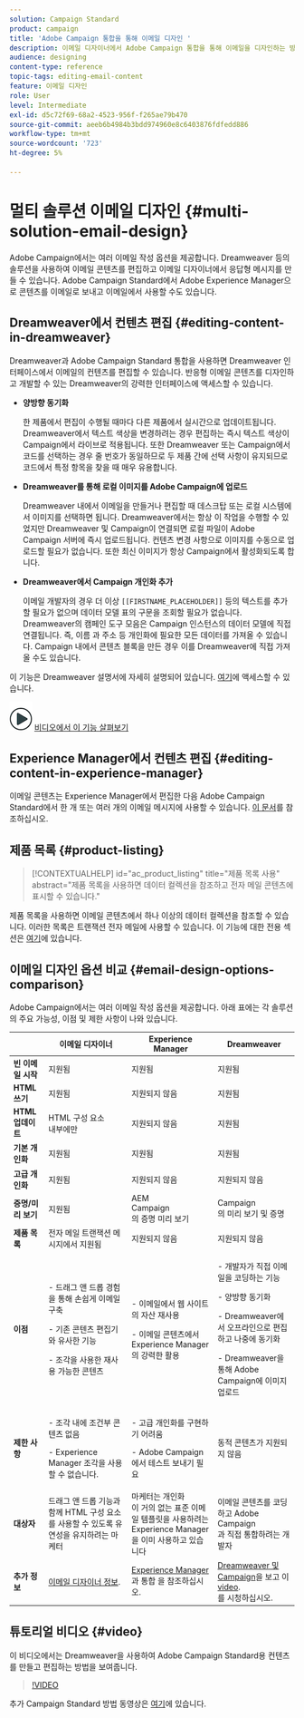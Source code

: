 ```yaml
---
solution: Campaign Standard
product: campaign
title: 'Adobe Campaign 통합을 통해 이메일 디자인 '
description: 이메일 디자이너에서 Adobe Campaign 통합을 통해 이메일을 디자인하는 방법을 알아봅니다.
audience: designing
content-type: reference
topic-tags: editing-email-content
feature: 이메일 디자인
role: User
level: Intermediate
exl-id: d5c72f69-68a2-4523-956f-f265ae79b470
source-git-commit: aeeb6b4984b3bdd974960e8c6403876fdfedd886
workflow-type: tm+mt
source-wordcount: '723'
ht-degree: 5%

---
```


# 멀티 솔루션 이메일 디자인 {#multi-solution-email-design}

Adobe Campaign에서는 여러 이메일 작성 옵션을 제공합니다. Dreamweaver 등의 솔루션을 사용하여 이메일 콘텐츠를 편집하고 이메일 디자이너에서 응답형 메시지를 만들 수 있습니다. Adobe Campaign Standard에서 Adobe Experience Manager으로 콘텐츠를 이메일로 보내고 이메일에서 사용할 수도 있습니다.

## Dreamweaver에서 컨텐츠 편집 {#editing-content-in-dreamweaver}

Dreamweaver과 Adobe Campaign Standard 통합을 사용하면 Dreamweaver 인터페이스에서 이메일의 컨텐츠를 편집할 수 있습니다. 반응형 이메일 콘텐츠를 디자인하고 개발할 수 있는 Dreamweaver의 강력한 인터페이스에 액세스할 수 있습니다.

* **양방향 동기화**

   한 제품에서 편집이 수행될 때마다 다른 제품에서 실시간으로 업데이트됩니다. Dreamweaver에서 텍스트 색상을 변경하려는 경우 편집하는 즉시 텍스트 색상이 Campaign에서 라이브로 적용됩니다. 또한 Dreamweaver 또는 Campaign에서 코드를 선택하는 경우 줄 번호가 동일하므로 두 제품 간에 선택 사항이 유지되므로 코드에서 특정 항목을 찾을 때 매우 유용합니다.

* **Dreamweaver를 통해 로컬 이미지를 Adobe Campaign에 업로드**

   Dreamweaver 내에서 이메일을 만들거나 편집할 때 데스크탑 또는 로컬 시스템에서 이미지를 선택하면 됩니다. Dreamweaver에서는 항상 이 작업을 수행할 수 있었지만 Dreamweaver 및 Campaign이 연결되면 로컬 파일이 Adobe Campaign 서버에 즉시 업로드됩니다. 컨텐츠 변경 사항으로 이미지를 수동으로 업로드할 필요가 없습니다. 또한 최신 이미지가 항상 Campaign에서 활성화되도록 합니다.

* **Dreamweaver에서 Campaign 개인화 추가**

   이메일 개발자의 경우 더 이상 `[[FIRSTNAME_PLACEHOLDER]]` 등의 텍스트를 추가할 필요가 없으며 데이터 모델 표의 구문을 조회할 필요가 없습니다. Dreamweaver의 캠페인 도구 모음은 Campaign 인스턴스의 데이터 모델에 직접 연결됩니다. 즉, 이름 과 주소 등 개인화에 필요한 모든 데이터를 가져올 수 있습니다. Campaign 내에서 콘텐츠 블록을 만든 경우 이를 Dreamweaver에 직접 가져올 수도 있습니다.

이 기능은 Dreamweaver 설명서에 자세히 설명되어 있습니다. [여기](https://helpx.adobe.com/kr/dreamweaver/using/working-with-dreamweaver-and-campaign.html)에 액세스할 수 있습니다.

![](assets/do-not-localize/how-to-video.png) [비디오에서 이 기능 살펴보기](#video)

## Experience Manager에서 컨텐츠 편집 {#editing-content-in-experience-manager}

이메일 콘텐츠는 Experience Manager에서 편집한 다음 Adobe Campaign Standard에서 한 개 또는 여러 개의 이메일 메시지에 사용할 수 있습니다. [이 문서](../../integrating/using/integrating-with-experience-manager.md)를 참조하십시오.

## 제품 목록 {#product-listing}

>[!CONTEXTUALHELP]
>id="ac_product_listing"
>title="제품 목록 사용"
>abstract="제품 목록을 사용하면 데이터 컬렉션을 참조하고 전자 메일 콘텐츠에 표시할 수 있습니다."

제품 목록을 사용하면 이메일 콘텐츠에서 하나 이상의 데이터 컬렉션을 참조할 수 있습니다. 이러한 목록은 트랜잭션 전자 메일에 사용할 수 있습니다. 이 기능에 대한 전용 섹션은 [여기](../../designing/using/using-product-listings.md)에 있습니다.

## 이메일 디자인 옵션 비교 {#email-design-options-comparison}

Adobe Campaign에서는 여러 이메일 작성 옵션을 제공합니다. 아래 표에는 각 솔루션의 주요 가능성, 이점 및 제한 사항이 나와 있습니다.

<table> 
 <thead> 
  <tr> 
   <th> </th> 
   <th> 이메일 디자이너<br /> </th> 
   <th> Experience Manager<br /> </th> 
   <th> Dreamweaver<br /> </th> 
  </tr> 
 </thead> 
 <tbody> 
  <tr> 
   <td> <strong>빈 이메일 시작</strong><br /> </td> 
   <td> 지원됨<br /> </td> 
   <td> 지원됨<br /> </td> 
   <td> 지원됨<br /> </td> 
  </tr> 
  <tr> 
   <td> <strong>HTML 쓰기</strong><br /> </td> 
   <td> 지원됨<br /> </td> 
   <td> 지원되지 않음<br /> </td> 
   <td> 지원됨<br /> </td> 
  </tr> 
  <tr> 
   <td> <strong>HTML 업데이트</strong><br /> </td> 
   <td> HTML 구성 요소<br /> 내부에만 </td> 
   <td> 지원되지 않음<br /> </td> 
   <td> 지원됨<br /> </td> 
  </tr> 
  <tr> 
   <td> <strong>기본 개인화</strong><br /> </td> 
   <td> 지원됨<br /> </td> 
   <td> 지원됨<br /> </td> 
   <td> 지원됨<br /> </td> 
  </tr> 
  <tr> 
   <td> <strong>고급 개인화</strong><br /> </td> 
   <td> 지원됨<br /> </td> 
   <td> 지원되지 않음<br /> </td> 
   <td> 지원되지 않음<br /> </td> 
  </tr> 
  <tr> 
   <td> <strong>증명/미리 보기</strong><br /> </td> 
   <td> 지원됨<br /> </td> 
   <td> AEM<br /> Campaign<br />의 증명 미리 보기 </td> 
   <td> Campaign<br />의 미리 보기 및 증명 </td> 
  </tr> 
  <tr> 
   <td> <strong>제품 목록</strong><br /> </td> 
   <td> 전자 메일 트랜잭션 메시지에서 지원됨<br /> </td> 
   <td> 지원되지 않음<br /> </td> 
   <td> 지원되지 않음<br /> </td> 
  </tr> 
  <tr> 
   <td> <strong>이점</strong><br /> </td> 
   <td> 
     <p>- 드래그 앤 드롭 경험을 통해 손쉽게 이메일 구축</p>
     <p>- 기존 콘텐츠 편집기와 유사한 기능</p>
     <p>- 조각을 사용한 재사용 가능한 콘텐츠</p>
  </td> 
   <td> 
     <p>- 이메일에서 웹 사이트의 자산 재사용</p>
     <p>- 이메일 콘텐츠에서 Experience Manager의 강력한 활용</p>
    </td> 
   <td> 
    <p>- 개발자가 직접 이메일을 코딩하는 기능</p>
    <p>- 양방향 동기화</p>
    <p>- Dreamweaver에서 오프라인으로 편집하고 나중에 동기화</p>
    <p>- Dreamweaver을 통해 Adobe Campaign에 이미지 업로드</p>
  </td> 
  </tr> 
  <tr> 
   <td> <strong>제한 사항</strong><br /> </td> 
   <td> 
     <p>- 조각 내에 조건부 콘텐츠 없음</p>
     <p>- Experience Manager 조각을 사용할 수 없습니다.</p>
  </td> 
   <td> 
     <p>- 고급 개인화를 구현하기 어려움</p>
     <p>- Adobe Campaign에서 테스트 보내기 필요</p>
  </td> 
   <td> 동적 콘텐츠가 지원되지 않음<br /> </td> 
  </tr> 
  <tr> 
   <td> <strong>대상자</strong><br /> </td> 
   <td> 드래그 앤 드롭 기능과 함께 HTML 구성 요소를 사용할 수 있도록 유연성을 유지하려는 마케터<br /> </td> 
   <td> 마케터는 개인화<br />이 거의 없는 표준 이메일 템플릿을 사용하려는 Experience Manager을 이미 사용하고 있습니다 </td> 
   <td> 이메일 콘텐츠를 코딩하고 Adobe Campaign<br />과 직접 통합하려는 개발자 </td> 
  </tr> 
  <tr> 
   <td> <strong>추가 정보</strong><br /> </td> 
   <td> <a href="../../designing/using/designing-content-in-adobe-campaign.md">이메일 디자이너 정보</a>.<br /> </td> 
   <td> <a href="../../integrating/using/integrating-with-experience-manager.md">Experience Manager</a>과 통합 을 참조하십시오.<br /> </td> 
   <td> <a href="https://helpx.adobe.com/dreamweaver/using/working-with-dreamweaver-and-campaign.html">Dreamweaver 및 Campaign</a>을 보고 이 <a href="#video">video</a>.<br />를 시청하십시오. </td> 
  </tr> 
 </tbody> 
</table>

## 튜토리얼 비디오 {#video}

이 비디오에서는 Dreamweaver을 사용하여 Adobe Campaign Standard용 컨텐츠를 만들고 편집하는 방법을 보여줍니다.

>[!VIDEO](https://video.tv.adobe.com/v/23121?quality=12&captions=eng)

추가 Campaign Standard 방법 동영상은 [여기](https://experienceleague.adobe.com/docs/campaign-standard-learn/tutorials/overview.html?lang=ko)에 있습니다.
